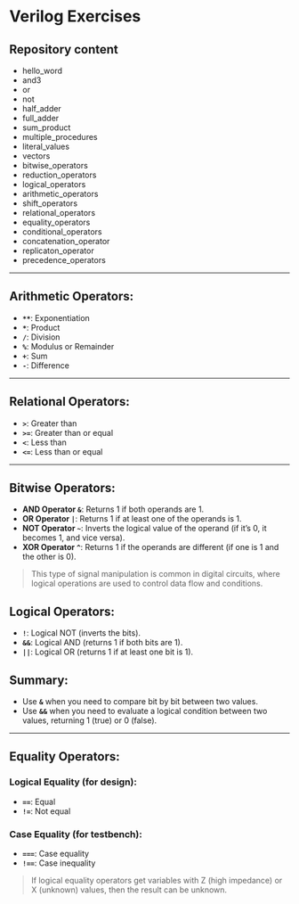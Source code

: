 # Verilog Exercises

## Repository content
- hello_word
- and3
- or
- not
- half_adder
- full_adder
- sum_product
- multiple_procedures
- literal_values
- vectors
- bitwise_operators
- reduction_operators
- logical_operators
- arithmetic_operators
- shift_operators
- relational_operators
- equality_operators
- conditional_operators
- concatenation_operator
- replicaton_operator
- precedence_operators

_________

## Arithmetic Operators:

- **`**`**: Exponentiation
- **`*`**: Product
- **`/`**: Division
- **`%`**: Modulus or Remainder
- **`+`**: Sum
- **`-`**: Difference

---

## Relational Operators:

- **`>`**: Greater than
- **`>=`**: Greater than or equal
- **`<`**: Less than
- **`<=`**: Less than or equal

---

## Bitwise Operators:

- **AND Operator `&`**: Returns 1 if both operands are 1.
- **OR Operator `|`**: Returns 1 if at least one of the operands is 1.
- **NOT Operator `~`**: Inverts the logical value of the operand (if it’s 0, it becomes 1, and vice versa).
- **XOR Operator `^`**: Returns 1 if the operands are different (if one is 1 and the other is 0).

> This type of signal manipulation is common in digital circuits, where logical operations are used to control data flow and conditions.

## Logical Operators:

- **`!`**: Logical NOT (inverts the bits).
- **`&&`**: Logical AND (returns 1 if both bits are 1).
- **`||`**: Logical OR (returns 1 if at least one bit is 1).

## Summary:

- Use **`&`** when you need to compare bit by bit between two values.
- Use **`&&`** when you need to evaluate a logical condition between two values, returning 1 (true) or 0 (false).

---

## Equality Operators:

### Logical Equality (for design):
- **`==`**: Equal
- **`!=`**: Not equal

### Case Equality (for testbench):
- **`===`**: Case equality
- **`!==`**: Case inequality

> If logical equality operators get variables with Z (high impedance) or X (unknown) values, then the result can be unknown.

